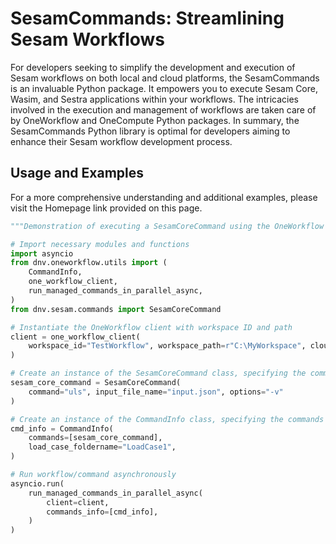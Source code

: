 # SesamCommands: Streamlining Sesam Workflows

For developers seeking to simplify the development and execution of Sesam workflows on both local and cloud platforms, the SesamCommands is an invaluable Python package. It empowers you to execute Sesam Core, Wasim, and Sestra applications within your workflows. The intricacies involved in the execution and management of workflows are taken care of by OneWorkflow and OneCompute Python packages. In summary, the SesamCommands Python library is optimal for developers aiming to enhance their Sesam workflow development process.

## Usage and Examples

For a more comprehensive understanding and additional examples, please visit the Homepage link provided on this page.

```python
"""Demonstration of executing a SesamCoreCommand using the OneWorkflow client asynchronously."""

# Import necessary modules and functions
import asyncio
from dnv.oneworkflow.utils import (
    CommandInfo,
    one_workflow_client,
    run_managed_commands_in_parallel_async,
)
from dnv.sesam.commands import SesamCoreCommand

# Instantiate the OneWorkflow client with workspace ID and path
client = one_workflow_client(
    workspace_id="TestWorkflow", workspace_path=r"C:\MyWorkspace", cloud_run=False
)

# Create an instance of the SesamCoreCommand class, specifying the command, input file name, and options
sesam_core_command = SesamCoreCommand(
    command="uls", input_file_name="input.json", options="-v"
)

# Create an instance of the CommandInfo class, specifying the commands and load case folder name
cmd_info = CommandInfo(
    commands=[sesam_core_command],
    load_case_foldername="LoadCase1",
)

# Run workflow/command asynchronously
asyncio.run(
    run_managed_commands_in_parallel_async(
        client=client,
        commands_info=[cmd_info],
    )
)
```
